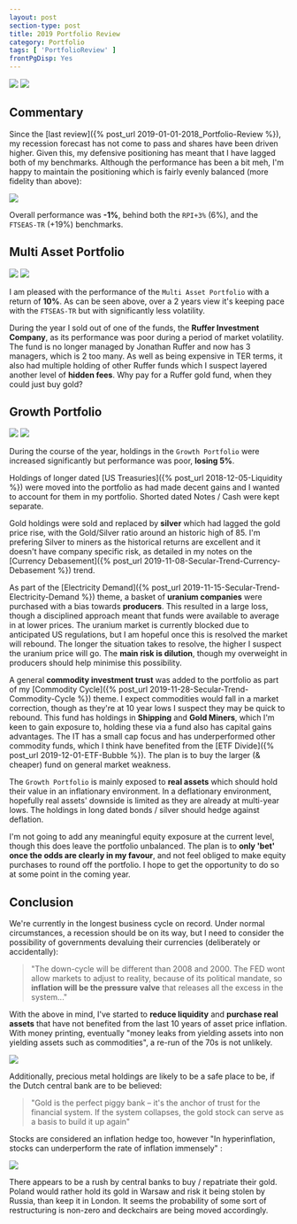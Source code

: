 ```yaml
---
layout: post
section-type: post
title: 2019 Portfolio Review
category: Portfolio
tags: [ 'PortfolioReview' ]
frontPgDisp: Yes
---
```


<img style="border: 0;" style="border: 0 ; padding-bottom: 20px" src="/img/2020/20200102_Overview1.png" />
<img style="border: 0;" src="/img/2020/20200102_Overview2.png" />


## Commentary


Since the [last review]({% post_url 2019-01-01-2018_Portfolio-Review %}), my recession
forecast has not come to pass and shares have been driven higher.  Given this, my defensive
positioning has meant that I have lagged both of my benchmarks.  Although the performance
has been a bit meh, I'm happy to maintain the positioning which is fairly evenly balanced 
(more fidelity than above):

<img style="border: 0;" src="/img/2020/20200102_Overview3.png" />

Overall performance was **-1%**, behind both the `RPI+3%` (6%), and the `FTSEAS-TR` (+19%) benchmarks.

## Multi Asset Portfolio

<img style="border: 0;" src="/img/2020/20200102_MA1.png" />
<img style="border: 0;" src="/img/2020/20200102_MA2.png" />

I am pleased with the performance of the `Multi Asset Portfolio` with a return of **10%**.  As
can be seen above, over a 2 years view it's keeping pace with the `FTSEAS-TR` but with 
significantly less volatility.

During the year I sold out of one of the funds, the **Ruffer Investment Company**, as its performance was 
poor during a period of market volatility.  The fund is no longer managed by Jonathan Ruffer and 
now has 3 managers, which is 2 too many.  As well as being expensive in TER terms, it also had 
multiple holding of other Ruffer funds which I suspect layered another level of **hidden fees**. Why 
pay for a Ruffer gold fund, when they could just buy gold?


## Growth Portfolio

<img style="border: 0;" src="/img/2020/20200102_G1.png" />
<img style="border: 0;" src="/img/2020/20200102_G2.png" />

During the course of the year, holdings in the `Growth Portfolio` were increased significantly but 
performance was poor, **losing 5%**.

Holdings of longer dated [US Treasuries]({% post_url 2018-12-05-Liquidity %}) were 
moved into the portfolio as had made decent gains and I wanted to account for them in my portfolio.  Shorted 
dated Notes / Cash were kept separate.

Gold holdings were sold and replaced by **silver** which had lagged the gold price rise, with the Gold/Silver 
ratio around an historic high of 85.  I'm prefering Silver to  miners as the historical returns are 
excellent and it doesn't have company specific risk, as detailed in my notes on the 
[Currency Debasement]({% post_url 2019-11-08-Secular-Trend-Currency-Debasement %}) trend.

As part of the [Electricity Demand]({% post_url 2019-11-15-Secular-Trend-Electricity-Demand %}) theme, 
a basket of **uranium companies** were purchased with a bias towards **producers**.  This resulted in a large 
loss, though a disciplined approach meant that funds were available to average in at lower prices.  The 
uranium market is currently blocked due to anticipated US regulations, but I am hopeful once this is 
resolved the market will rebound.  The longer the situation takes to resolve, the higher I suspect the 
uranium price will go.  The **main risk is dilution**, though my overweight in producers should help 
minimise this possibility.

A general **commodity investment trust** was added to the portfolio as part of my 
[Commodity Cycle]({% post_url 2019-11-28-Secular-Trend-Commodity-Cycle %}) theme.
I expect commodities would fall in a market correction, though as they're at 10 year lows I suspect 
they may be quick to rebound.  This fund has holdings in **Shipping** and **Gold Miners**, which I'm keen to 
gain exposure to, holding these via a fund also has capital gains advantages.  The IT has a small cap 
focus and has underperformed other commodity funds, which I think have benefited from the 
[ETF Divide]({% post_url 2019-12-01-ETF-Bubble %}).  The plan is to buy the larger (& cheaper) fund on 
general market weakness.

The `Growth Portfolio` is mainly exposed to **real assets** which should hold their value in an inflationary 
environment.  In a deflationary environment, hopefully real assets' downside is limited as they are 
already at multi-year lows.  The holdings in long dated bonds / silver should hedge against deflation. 

I'm not going to add any meaningful equity exposure at the current level, though this does leave
the portfolio unbalanced.  The plan is to **only 'bet' once the odds are clearly in my favour**, and not 
feel obliged to make equity purchases to round off the portfolio.  I hope to get the opportunity to 
do so at some point in the coming year.


## Conclusion 

We're currently in the longest business cycle on record.  Under normal circumstances, a recession 
should be on its way, but I need to consider the possibility of governments devaluing their 
currencies (deliberately or accidentally):

> "The down-cycle will be different than 2008 and 2000. The FED wont allow markets to adjust to reality, 
> because of its political mandate, so **inflation will be the pressure valve** that releases all the excess in the system..."

With the above in mind, I've started to **reduce liquidity** and **purchase real assets** that have not 
benefited from the last 10 years of asset price inflation.  With money printing, eventually "money leaks 
from yielding assets into non yielding assets such as commodities", a re-run of the 70s is not unlikely. 


<img style="border: 0;" src="/img/2020/20200102_TradeOfDecade.png" />

Additionally, precious metal holdings are likely to be a safe place to be, if the Dutch central bank 
are to be believed:

> "Gold is the perfect piggy bank – it's the anchor of trust for the financial system. If
> the system collapses, the gold stock can serve as a basis to build it up again"

Stocks are considered an inflation hedge too, however "In hyperinflation, stocks can underperform 
the rate of inflation immensely" :

<img style="border: 0;" src="/img/2020/20200102_VenGoldStock.png" />


There appears to be a rush by central banks to buy / repatriate their gold.  Poland would rather hold 
its gold in Warsaw and risk it being stolen by Russia, than keep it in London.  It seems the probability 
of some sort of restructuring is non-zero and deckchairs are being moved accordingly.




